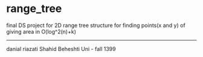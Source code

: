 # range_tree
final DS project for 2D range tree
structure for finding points(x and y) of giving area in O(log^2(n)+k)




---------------------------------------------------
danial riazati
Shahid Beheshti Uni - fall 1399
